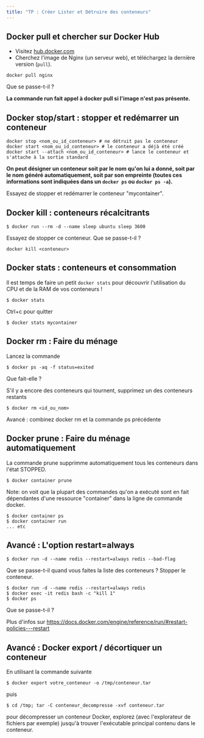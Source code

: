 ```yaml
---
title: "TP : Créer Lister et Détruire des conteneurs"
---
```


<!-- ## Objectifs pédagogiques
  - Savoir utiliser les commandes pull, stop/start, kill, stats, delete, prune  -->


## Docker pull et chercher sur Docker Hub

- Visitez [hub.docker.com](https://hub.docker.com)
- Cherchez l'image de Nginx (un serveur web), et téléchargez la dernière version (`pull`).

```shell
docker pull nginx
```
Que se passe-t-il ? 

**La commande run fait appel à docker pull si l'image n'est pas présente.** 


## Docker stop/start : stopper et redémarrer un conteneur

```shell
docker stop <nom_ou_id_conteneur> # ne détruit pas le conteneur
docker start <nom_ou_id_conteneur> # le conteneur a déjà été créé
docker start --attach <nom_ou_id_conteneur> # lance le conteneur et s'attache à la sortie standard
```

**On peut désigner un conteneur soit par le nom qu'on lui a donné, soit par le nom généré automatiquement, soit par son empreinte (toutes ces informations sont indiquées dans un `docker ps` ou `docker ps -a`).**

Essayez de stopper et redémarrer le conteneur "mycontainer".


## Docker kill : conteneurs récalcitrants

```
$ docker run --rm -d --name sleep ubuntu sleep 3600 
```
Essayez de stopper ce conteneur. Que se passe-t-il ? 

```
docker kill <conteneur>
```

## Docker stats : conteneurs et consommation

Il est temps de faire un petit `docker stats` pour découvrir l'utilisation du CPU et de la RAM de vos conteneurs !
```
$ docker stats
```

Ctrl+c pour quitter 

```
$ docker stats mycontainer 
```

## Docker rm : Faire du ménage 

Lancez la commande

```
$ docker ps -aq -f status=exited
```
Que fait-elle ?

S'il y a encore des conteneurs qui tournent, supprimez un des conteneurs restants 

```shell
$ docker rm <id_ou_nom>
```

Avancé : combinez docker rm et la commande ps précédente

## Docker prune : Faire du ménage automatiquement 

La commande prune supprimme automatiquement tous les conteneurs dans l'état STOPPED.

```shell
$ docker container prune
```

Note: on voit que la plupart des commandes qu'on a exécuté sont en fait dépendantes d'une ressource "container" dans la ligne de commande docker.
```shell
$ docker container ps
$ docker container run 
... etc
```

## Avancé : L'option restart=always

```shell
$ docker run -d --name redis --restart=always redis --bad-flag 
```
Que se passe-t-il quand vous faites la liste des conteneurs ? 
Stopper le conteneur.

```shell
$ docker run -d --name redis --restart=always redis
$ docker exec -it redis bash -c "kill 1"
$ docker ps   
```
Que se passe-t-il ?

Plus d'infos sur https://docs.docker.com/engine/reference/run/#restart-policies---restart

## Avancé : Docker export / décortiquer un conteneur

En utilisant la commande suivante 

```shell 
$ docker export votre_conteneur -o /tmp/conteneur.tar
```

puis 
```shell 
$ cd /tmp; tar -C conteneur_decompresse -xvf conteneur.tar
```
 
pour décompresser un conteneur Docker, explorez (avec l'explorateur de fichiers par exemple) jusqu'à trouver l'exécutable principal contenu dans le conteneur.

